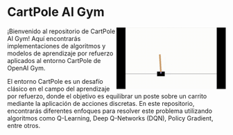 # CartPole AI Gym

<img width="50%" align="right" src="https://github.com/JavierAM01/Machine-Learning-in-Games/blob/main/images/ai/CartPole.gif"></img>

<p>¡Bienvenido al repositorio de CartPole AI Gym! Aquí encontrarás implementaciones de algoritmos y modelos de aprendizaje por refuerzo aplicados al entorno CartPole de OpenAI Gym.</p>

<p>El entorno CartPole es un desafío clásico en el campo del aprendizaje por refuerzo, donde el objetivo es equilibrar un poste sobre un carrito mediante la aplicación de acciones discretas. En este repositorio, encontrarás diferentes enfoques para resolver este problema utilizando algoritmos como Q-Learning, Deep Q-Networks (DQN), Policy Gradient, entre otros.</p>
